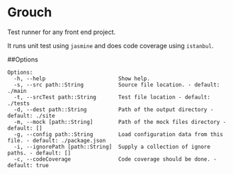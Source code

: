 Grouch
======

Test runner for any front end project.

It runs unit test using `jasmine` and does code coverage using `istanbul`.

##Options

```
Options:
  -h, --help                       Show help.
  -s, --src path::String           Source file location. - default: ./main
  -t, --srcTest path::String       Test file location - default: ./tests
  -d, --dest path::String          Path of the output directory - default: ./site
  -m, --mock [path::String]        Path of the mock files directory - default: []
  -g, --config path::String        Load configuration data from this file. - default: ./package.json
  -i, --ignorePath [path::String]  Supply a collection of ignore paths. - default: []
  -c, --codeCoverage               Code coverage should be done. - default: true
```
